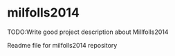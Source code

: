 milfolls2014
============
TODO:Write good project description about Millfolls2014


Readme file for milfolls2014 repository
